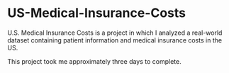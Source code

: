 # US-Medical-Insurance-Costs

U.S. Medical Insurance Costs is a project in which I analyzed a real-world dataset containing patient information and medical insurance costs in the US. 

This project took me approximately three days to complete.